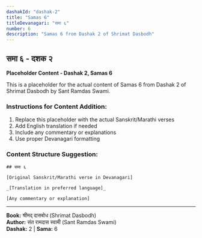 ```yaml
---
dashakId: "dashak-2"
title: "Samas 6"
titleDevanagari: "समा ६"
number: 6
description: "Samas 6 from Dashak 2 of Shrimat Dasbodh"
---
```


## समा ६ - दशक २

<!-- TODO: Add the actual Sanskrit/Marathi content here -->

**Placeholder Content - Dashak 2, Samas 6**

This is a placeholder for the actual content of Samas 6 from Dashak 2 of Shrimat Dasbodh by Sant Ramdas Swami.

### Instructions for Content Addition:
1. Replace this placeholder with the actual Sanskrit/Marathi verses
2. Add English translation if needed
3. Include any commentary or explanations
4. Use proper Devanagari formatting

### Content Structure Suggestion:
```
## समा ६

[Original Sanskrit/Marathi verse in Devanagari]

_[Translation in preferred language]_

[Any commentary or explanation]
```

---
**Book:** श्रीमद् दासबोध (Shrimat Dasbodh)  
**Author:** संत रामदास स्वामी (Sant Ramdas Swami)  
**Dashak:** 2 | **Sama:** 6

